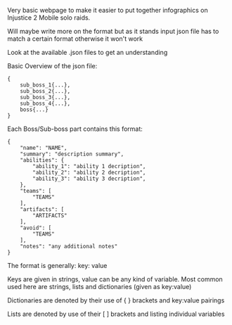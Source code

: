 Very basic webpage to make it easier to put together infographics on Injustice 2 Mobile solo raids. 

Will maybe write more on the format but as it stands input json file has to match a certain format otherwise it won't work

Look at the available .json files to get an understanding

Basic Overview of the json file:

	{
		sub_boss_1{...},
		sub_boss_2{...},
		sub_boss_3{...},
		sub_boss_4{...},
		boss{...}
	}
  
Each Boss/Sub-boss part contains this format:

	{
		"name": "NAME",
		"summary": "description summary",
		"abilities": {
			"ability_1": "ability 1 decription",
			"ability_2": "ability 2 decription",
			"ability_3": "ability 3 decription",
		},
		"teams": [
			"TEAMS"
		],
		"artifacts": [
			"ARTIFACTS"
		],
		"avoid": [
			"TEAMS"
		],
		"notes": "any additional notes"
	}

The format is generally: key: value

Keys are given in strings, value can be any kind of variable. Most common used here are strings, lists and dictionaries (given as key:value)

Dictionaries are denoted by their use of { } brackets and key:value pairings

Lists are denoted by use of their [ ] brackets and listing individual variables 
